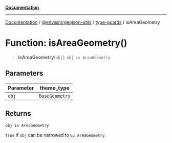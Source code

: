 [**Documentation**](../../../../README.md)

---

[Documentation](../../../../README.md) / [@envisim/geojson-utils](../../README.md) / [type-guards](../README.md) / isAreaGeometry

# Function: isAreaGeometry()

> **isAreaGeometry**(`obj`): `obj is AreaGeometry`

## Parameters

| Parameter | theme_type                                                   |
| --------- | ------------------------------------------------------------ |
| `obj`     | [`BaseGeometry`](../../geojson/type-aliases/BaseGeometry.md) |

## Returns

`obj is AreaGeometry`

`true` if `obj` can be narrowed to `GJ.AreaGeometry`.
